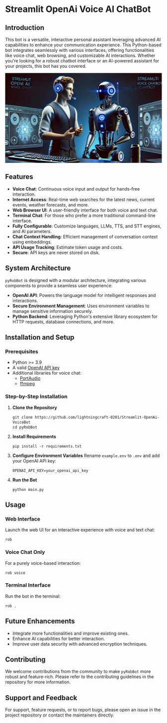 # Streamlit OpenAi Voice AI ChatBot

## Introduction

This bot is a versatile, interactive personal assistant leveraging advanced AI capabilities to enhance your communication experience. This Python-based bot integrates seamlessly with various interfaces, offering functionalities like voice chat, web browsing, and customizable AI interactions. Whether you're looking for a robust chatbot interface or an AI-powered assistant for your projects, this bot has you covered.

![Project Image Overview](https://github.com/lightningcraft-0201/Project-Images/blob/main/Streamlit-OpenAi-VoiceBot.jpeg)

## Features

- **Voice Chat**: Continuous voice input and output for hands-free interaction.
- **Internet Access**: Real-time web searches for the latest news, current events, weather forecasts, and more.
- **Web Browser UI**: A user-friendly interface for both voice and text chat.
- **Terminal Chat**: For those who prefer a more traditional command-line interface.
- **Fully Configurable**: Customize languages, LLMs, TTS, and STT engines, and AI parameters.
- **Chat Context Handling**: Efficient management of conversation context using embeddings.
- **API Usage Tracking**: Estimate token usage and costs.
- **Secure**: API keys are never stored on disk.

## System Architecture

`pyRobBot` is designed with a modular architecture, integrating various components to provide a seamless user experience:

- **OpenAI API**: Powers the language model for intelligent responses and interactions.
- **Secure Environment Management**: Uses environment variables to manage sensitive information securely.
- **Python Backend**: Leveraging Python's extensive library ecosystem for HTTP requests, database connections, and more.

## Installation and Setup

### Prerequisites

- Python >= 3.9
- A valid [OpenAI API key](https://platform.openai.com/account/api-keys)
- Additional libraries for voice chat:
  - [PortAudio](https://www.portaudio.com/docs/v19-doxydocs/index.html)
  - [ffmpeg](https://ffmpeg.org/download.html)

### Step-by-Step Installation

1. **Clone the Repository**
    ```shell
    git clone https://github.com/lightningcraft-0201/Streamlit-OpenAi-VoiceBot
    cd pyRobBot
    ```

2. **Install Requirements**
    ```shell
    pip install -r requirements.txt
    ```

3. **Configure Environment Variables**
    Rename `example.env` to `.env` and add your OpenAI API key:
    ```env
    OPENAI_API_KEY=your_openai_api_key
    ```

4. **Run the Bot**
    ```shell
    python main.py
    ```

## Usage

### Web Interface
Launch the web UI for an interactive experience with voice and text chat:
```shell
rob
```

### Voice Chat Only
For a purely voice-based interaction:
```shell
rob voice
```

### Terminal Interface
Run the bot in the terminal:
```shell
rob .
```

## Future Enhancements

- Integrate more functionalities and improve existing ones.
- Enhance AI capabilities for better interaction.
- Improve user data security with advanced encryption techniques.

## Contributing

We welcome contributions from the community to make `pyRobBot` more robust and feature-rich. Please refer to the contributing guidelines in the repository for more information.

## Support and Feedback

For support, feature requests, or to report bugs, please open an issue in the project repository or contact the maintainers directly.
